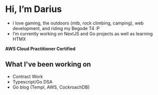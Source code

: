 # Hi, I’m Darius
- I love gaming, the outdoors (mtb, rock climbing, camping), web development, and riding my Begode T4 :P
- I’m currently working on NextJS and Go projects as well as learning HTMX

**AWS Cloud Practitioner Certified**

## What I've been working on
- Contract Work
- Typescript/Go DSA
- Go blog (Templ, AWS, CockroachDB)

